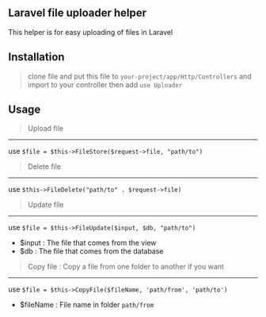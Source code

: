 **Laravel file uploader helper**
-------------------------------------------------------------

This helper is for easy uploading of files in Laravel
 
 **Installation**
----------------------------
> clone file and put this file to `your-project/app/Http/Controllers` and import to your controller then add 
`use Uploader`

**Usage**
----------------------
 
> Upload file
------------
 use `$file = $this->FileStore($request->file, "path/to")`
 
> Delete file
------------
 use `$this->FileDelete("path/to" . $request->file)`

> Update file
------------
 use `$file = $this->FileUpdate($input, $db, "path/to")`
 - $input : The file that comes from the view
 - $db : The file that comes from the database

 > Copy file : Copy a file from one folder to another if you want
------------
 use `$file = $this->CopyFile($fileName, 'path/from', 'path/to')`
 - $fileName : File name in folder `path/from`
